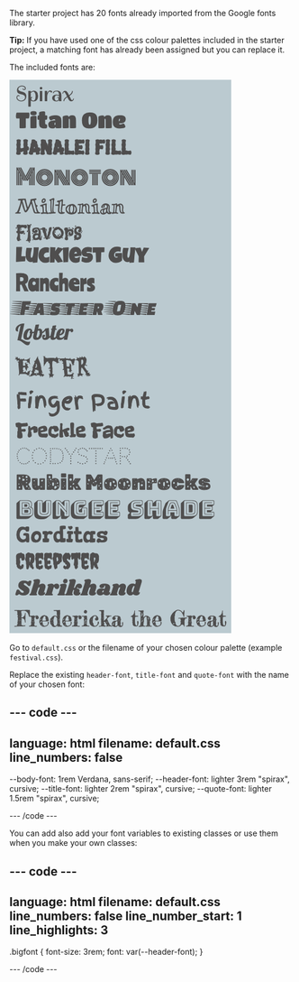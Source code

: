 The starter project has 20 fonts already imported from the Google fonts library. 

**Tip:** If you have used one of the css colour palettes included in the starter project, a matching font has already been assigned but you can replace it. 

The included fonts are: 

![](images/font-list.png)

Go to `default.css` or the filename of your chosen colour palette (example `festival.css`). 

Replace the existing `header-font`, `title-font` and `quote-font` with the name of your chosen font:

--- code ---
---
language: html
filename: default.css
line_numbers: false
---
  --body-font: 1rem Verdana, sans-serif;
  --header-font: lighter 3rem "spirax", cursive;
  --title-font: lighter 2rem "spirax", cursive;
  --quote-font: lighter 1.5rem "spirax", cursive;

--- /code ---
 
You can add also add your font variables to existing classes or use them when you make your own classes:

--- code ---
---
language: html
filename: default.css
line_numbers: false
line_number_start: 1
line_highlights: 3
---
.bigfont {
  font-size: 3rem;
  font: var(--header-font);
}

--- /code ---


